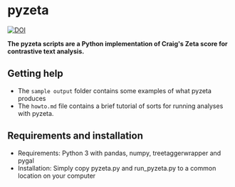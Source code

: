 # pyzeta

[![DOI](https://zenodo.org/badge/76167647.svg)](https://zenodo.org/badge/latestdoi/76167647)

**The pyzeta scripts are a Python implementation of Craig's Zeta score for contrastive text analysis.**

## Getting help

* The `sample output` folder contains some examples of what pyzeta produces
* The `howto.md` file contains a brief tutorial of sorts for running analyses with pyzeta.

## Requirements and installation

* Requirements: Python 3 with pandas, numpy, treetaggerwrapper and pygal
* Installation: Simply copy pyzeta.py and run_pyzeta.py to a common location on your computer
